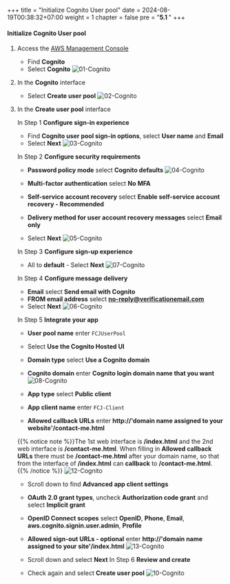 +++
title = "Initialize Cognito User pool"
date = 2024-08-19T00:38:32+07:00
weight = 1
chapter = false
pre = "<b>5.1 </b>"
+++

#### Initialize Cognito User pool

1. Access the
   [AWS Management Console](https://aws.amazon.com/vi/free/?gclid=CjwKCAjw_ZC2BhAQEiwAXSgClvWbbk-Y8aK5QEAweAN7K8tLmdmvIiZuLvrcXaHfX9HrfLJlZr3U2xoC6y4QAvD_BwE&trk=c4f45c53-585c-4b31-8fbf-d39fbcdc603a&sc_channel=ps&ef_id=CjwKCAjw_ZC2BhAQEiwAXSgClvWbbk-Y8aK5QEAweAN7K8tLmdmvIiZuLvrcXaHfX9HrfLJlZr3U2xoC6y4QAvD_BwE:G:s&s_kwcid=AL!4422!3!637354294239!e!!g!!aws!19043613274!143453611386&all-free-tier.sort-by=item.additionalFields.SortRank&all-free-tier.sort-order=asc&awsf.Free%20Tier%20Types=*all&awsf.Free%20Tier%20Categories=*all)

   - Find **Cognito**
   - Select **Cognito**
     ![01-Cognito](/images/6/6-cognito-01.png?width=90pc)

2. In the **Cognito** interface

   - Select **Create user pool**
     ![02-Cognito](/images/6/6-cognito-02.png?width=90pc)

3. In the **Create user pool** interface

   In Step 1 **Configure sign-in experience**

   - Find **Cognito user pool sign-in options**, select **User name** and **Email**
   - Select **Next**
     ![03-Cognito](/images/6/6-cognito-03.png?width=90pc)

   In Step 2 **Configure security requirements**

   - **Password policy mode** select **Cognito defaults**
     ![04-Cognito](/images/6/6-cognito-04.png?width=90pc)

   - **Multi-factor authentication** select **No MFA**
   - **Self-service account recovery** select **Enable self-service account recovery - Recommended**
   - **Delivery method for user account recovery messages** select **Email only**
   - Select **Next**
     ![05-Cognito](/images/6/6-cognito-05.png?width=90pc)

   In Step 3 **Configure sign-up experience**

   - All to **default** - Select **Next**
     ![07-Cognito](/images/6/6-cognito-07.png?width=90pc)

   In Step 4 **Configure message delivery**

   - **Email** select **Send email with Cognito**
   - **FROM email address** select **no-reply@verificationemail.com**
   - Select **Next**
     ![06-Cognito](/images/6/6-cognito-06.png?width=90pc)

   In Step 5 **Integrate your app**

   - **User pool name** enter `FCJUserPool`
   - Select **Use the Cognito Hosted UI**
   - **Domain type** select **Use a Cognito domain**
   - **Cognito domain** enter **Cognito login domain name that you want**
     ![08-Cognito](/images/6/6-cognito-08.png?width=90pc)

   - **App type** select **Public client**
   - **App client name** enter `FCJ-Client`
   - **Allowed callback URLs** enter **http://'domain name assigned to your website'/contact-me.html**

   {{% notice note %}}The 1st web interface is **/index.html** and the 2nd web interface is **/contact-me.html**. When filling in **Allowed callback URLs** there must be **/contact-me.html** after your domain name, so that from the interface of **/index.html** can **callback** to **/contact-me.html**.
   {{% /notice %}}
   ![12-Cognito](/images/6/6-cognito-12.png?width=90pc)

   - Scroll down to find **Advanced app client settings**
   - **OAuth 2.0 grant types**, uncheck **Authorization code grant** and select **Implicit grant**
   - **OpenID Connect scopes** select **OpenID**, **Phone**, **Email**, **aws.cognito.signin.user.admin**, **Profile**
   - **Allowed sign-out URLs - optional** enter **http://'domain name assigned to your site'/index.html**
     ![13-Cognito](/images/6/6-cognito-13.png?width=90pc)

   - Scroll down and select **Next** In Step 6 **Review and create**
   - Check again and select **Create user pool**
     ![10-Cognito](/images/6/6-cognito-10.png?width=90pc)
